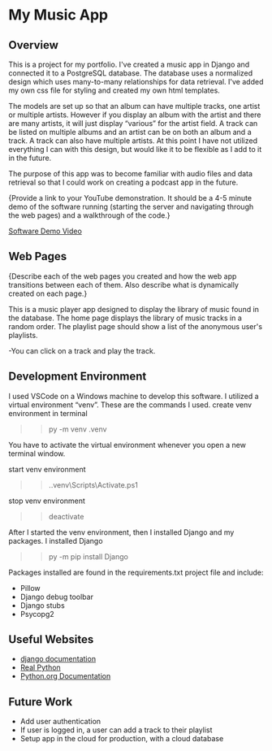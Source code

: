 # My Music App

## Overview

This is a project for my portfolio.  I've created a music app in Django and connected it to a PostgreSQL database.  The database uses a normalized design which uses many-to-many relationships for data retrieval. I've added my own css file for styling and created my own html templates.

The models are set up so that an album can have multiple tracks, one artist or multiple artists.  However if you display an album with the artist and there are many artists, it will just display “various” for the artist field.  A track can be listed on multiple albums and an artist can be on both an album and a track.  A track can also have multiple artists. At this point I have not utilized everything I can with this design, but would like it to be flexible as I add to it in the future.

The purpose of this app was to become familiar with audio files and data retrieval so that I could work on creating a podcast app in the future.

{Provide a link to your YouTube demonstration.  It should be a 4-5 minute demo of the software running (starting the server and navigating through the web pages) and a walkthrough of the code.}

[Software Demo Video](http://youtube.link.goes.here)

## Web Pages

{Describe each of the web pages you created and how the web app transitions between each of them.  Also describe what is dynamically created on each page.}

This is a music player app designed to display the library of music found in the database.  The home page displays the library of music tracks in a random order.  The playlist page should show a list of the anonymous user's playlists.

-You can click on a track and play the track.

## Development Environment

I used VSCode on a Windows machine to develop this software.  I utilized a virtual environment “venv”. These are the commands I used.
create venv environment in terminal
>> py -m venv .venv

You have to activate the virtual environment whenever you open a new terminal window.

start venv environment
>> .\.venv\Scripts\Activate.ps1

stop venv environment
>>deactivate

After I started the venv environment, then I installed Django and my packages. I installed Django
>>py -m pip install Django

Packages installed are found in the requirements.txt project file and include:

* Pillow
* Django debug toolbar
* Django stubs
* Psycopg2

## Useful Websites

* [django documentation](https://www.djangoproject.com/)
* [Real Python](https://realpython.com/python-virtual-environments-a-primer/)
* [Python.org Documentation](https://docs.python.org/3/library/venv.html#creating-virtual-environments)

## Future Work

* Add user authentication
* If user is logged in, a user can add a track to their playlist
* Setup app in the cloud for production, with a cloud database